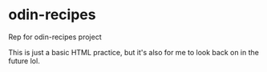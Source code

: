 # odin-recipes
Rep for odin-recipes project

This is just a basic HTML practice, but it's also for me to look back on in the future lol.
